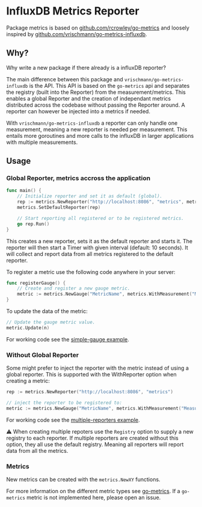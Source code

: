 # InfluxDB Metrics Reporter

Package metrics is based on [github.com/rcrowley/go-metrics](https://github.com/rcrowley/go-metrics) and loosely inspired
by [github.com/vrischmann/go-metrics-influxdb](https://github.com/vrischmann/go-metrics-influxdb).


## Why?

Why write a new package if there already is a influxDB reporter?

The main difference between this package and `vrischmann/go-metrics-influxdb` is the API.
This API is based on the `go-metrics` api and separates the registry (built into the Reporter) from the measurement/metrics.
This enables a global Reporter and the creation of independant metrics distributed across
the codebase without passing the Reporter around. A reporter can however be injected into a metrics if needed.

With `vrischmann/go-metrics-influxdb` a reporter can only handle one measurement, 
meaning a new reporter is needed per measurement. This entails more goroutines and 
more calls to the influxDB in larger applications with multiple measurements.

## Usage

### Global Reporter, metrics accross the application

```go
func main() {
	// Initialize reporter and set it as default (global).
	rep := metrics.NewReporter("http://localhost:8086", "metrics", metrics.Interval(1*time.Second))
	metrics.SetDefaultReporter(rep)

	// Start reporting all registered or to be registered metrics.
	go rep.Run()
}
```

This creates a new reporter, sets it as the default reporter and starts it.
The reporter will then start a Timer with given interval (default: 10 seconds).
It will collect and report data from all metrics registered to the default reporter.

To register a metric use the following code anywhere in your server:

```go
func registerGauge() {
	// Create and register a new gauge metric.
	metric := metrics.NewGauge("MetricName", metrics.WithMeasurement("MeasurementName"))
}
```

To update the data of the metric:

```go
// Update the gauge metric value.
metric.Update(n)
```

For working code see the [simple-gauge example](examples/simple_gauge/main.go).

### Without Global Reporter

Some might prefer to inject the reporter with the metric instead of using a global reporter.
This is supported with the WithReporter option when creating a metric:

```go
rep := metrics.NewReporter("http://localhost:8086", "metrics")

// inject the reporter to be registered to:
metric := metrics.NewGauge("MetricName", metrics.WithMeasurement("MeasurementName"), metrics.WithReporter(rep))
```

For working code see the [multiple-reporters example](examples/multiple_reporters/main.go).

:warning: When creating multiple repoters use the `Registry` option to supply a new registry to each reporter.
If multiple reporters are created without this option, they all use the default registry. 
Meaning all reporters will report data from all the metrics.

### Metrics

New metrics can be created with the `metrics.NewXY` functions.

For more information on the different metric types see [go-metrics](https://github.com/rcrowley/go-metrics).
If a `go-metrics` metric is not implemented here, please open an issue.
